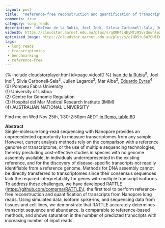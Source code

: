 ```yaml
---
layout: post
title:  "Reference-free reconstruction and quantification of transcriptomes from Nanopore long-read sequencing"
comments: true
category: long_reads
description: "<b>Ivan de la Rubia, Joel Indi, Silvia Carbonell-Sala, Julien Lagarde, Mar Alba, Eduardo Eyras</b><br/>Single-molecule long-read sequencing with Nanopore..."
videoID: https://cloudstor.aarnet.edu.au/plus/s/q8UK4i4EyMTz05v/download
optimized_image: https://cloudstor.aarnet.edu.au/plus/s/g7UD5tu8W7CHlE0/download
tags:
 - long reads
 - transcriptomics
 - benchmarking
 - reference-free
---
```

{% include cloudstorplayer.html id=page.videoID %}
[<u>Ivan de la Rubia</u>](https://github.com/comprna/RATTLE)<sup>0</sup>, Joel Indi<sup>1</sup>, Silvia Carbonell-Sala<sup>2</sup>, Julien Lagarde<sup>2</sup>, Mar Alba<sup>3</sup>, [Eduardo Eyras](https://github.com/comprna/RATTLE)<sup>4</sup><br/>
\(0\) Pompeu Fabra University<br/>
\(1\) University of Lisboa<br/>
\(2\) Centre for Genomic Regulation<br/>
\(3\) Hospital del Mar Medical Research Institute (IMIM)<br/>
\(4\) AUSTRALIAN NATIONAL UNIVERSITY

Find me on Wed Nov 25th, 1:30-2:50pm AEDT [in Remo, table 60](https://live.remo.co/e/abacbs2020-day-2/register)

<b>Abstract</b><br/>
Single-molecule long-read sequencing with Nanopore provides an unprecedented opportunity to measure transcriptomes from any sample. However, current analysis methods rely on the comparison with a reference genome or transcriptome, or the use of multiple sequencing technologies, thereby precluding cost-effective studies in species with no genome assembly available, in individuals underrepresented in the existing reference, and for the discovery of disease-specific transcripts not readily identifiable from a reference genome. Methods for DNA assembly cannot be directly transferred to transcriptomes since their consensus sequences lack the required interpretability for genes with multiple transcript isoforms. To address these challenges, we have developed RATTLE \(https://github.com/comprna/RATTLE\), the first tool to perform reference-free reconstruction and quantification of transcripts from Nanopore long reads. Using simulated data, isoform spike-ins, and sequencing data from tissues and cell lines, we demonstrate that RATTLE accurately determines transcript sequence and abundance, is comparable to reference-based methods, and shows saturation in the number of predicted transcripts with increasing number of input reads.
